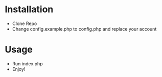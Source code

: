 # Installation
- Clone Repo
- Change config.example.php to config.php and replace your account
# Usage
- Run index.php
- Enjoy!
